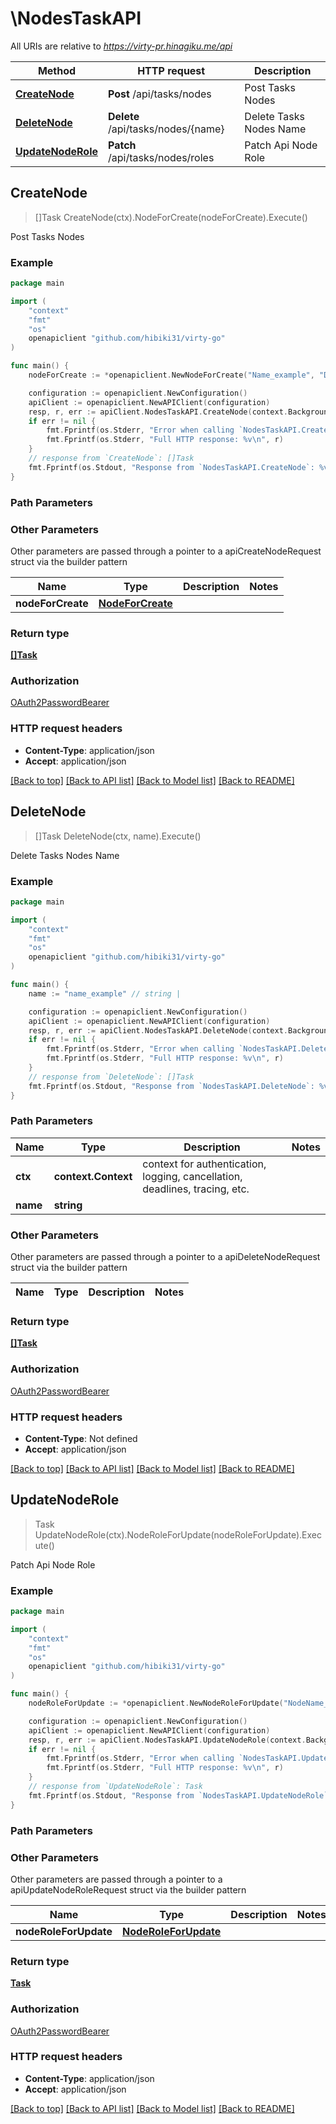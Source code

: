 # \NodesTaskAPI

All URIs are relative to *https://virty-pr.hinagiku.me/api*

Method | HTTP request | Description
------------- | ------------- | -------------
[**CreateNode**](NodesTaskAPI.md#CreateNode) | **Post** /api/tasks/nodes | Post Tasks Nodes
[**DeleteNode**](NodesTaskAPI.md#DeleteNode) | **Delete** /api/tasks/nodes/{name} | Delete Tasks Nodes Name
[**UpdateNodeRole**](NodesTaskAPI.md#UpdateNodeRole) | **Patch** /api/tasks/nodes/roles | Patch Api Node Role



## CreateNode

> []Task CreateNode(ctx).NodeForCreate(nodeForCreate).Execute()

Post Tasks Nodes

### Example

```go
package main

import (
	"context"
	"fmt"
	"os"
	openapiclient "github.com/hibiki31/virty-go"
)

func main() {
	nodeForCreate := *openapiclient.NewNodeForCreate("Name_example", "Description_example", "Domain_example", "UserName_example", int32(123), false) // NodeForCreate |  (optional)

	configuration := openapiclient.NewConfiguration()
	apiClient := openapiclient.NewAPIClient(configuration)
	resp, r, err := apiClient.NodesTaskAPI.CreateNode(context.Background()).NodeForCreate(nodeForCreate).Execute()
	if err != nil {
		fmt.Fprintf(os.Stderr, "Error when calling `NodesTaskAPI.CreateNode``: %v\n", err)
		fmt.Fprintf(os.Stderr, "Full HTTP response: %v\n", r)
	}
	// response from `CreateNode`: []Task
	fmt.Fprintf(os.Stdout, "Response from `NodesTaskAPI.CreateNode`: %v\n", resp)
}
```

### Path Parameters



### Other Parameters

Other parameters are passed through a pointer to a apiCreateNodeRequest struct via the builder pattern


Name | Type | Description  | Notes
------------- | ------------- | ------------- | -------------
 **nodeForCreate** | [**NodeForCreate**](NodeForCreate.md) |  | 

### Return type

[**[]Task**](Task.md)

### Authorization

[OAuth2PasswordBearer](../README.md#OAuth2PasswordBearer)

### HTTP request headers

- **Content-Type**: application/json
- **Accept**: application/json

[[Back to top]](#) [[Back to API list]](../README.md#documentation-for-api-endpoints)
[[Back to Model list]](../README.md#documentation-for-models)
[[Back to README]](../README.md)


## DeleteNode

> []Task DeleteNode(ctx, name).Execute()

Delete Tasks Nodes Name

### Example

```go
package main

import (
	"context"
	"fmt"
	"os"
	openapiclient "github.com/hibiki31/virty-go"
)

func main() {
	name := "name_example" // string | 

	configuration := openapiclient.NewConfiguration()
	apiClient := openapiclient.NewAPIClient(configuration)
	resp, r, err := apiClient.NodesTaskAPI.DeleteNode(context.Background(), name).Execute()
	if err != nil {
		fmt.Fprintf(os.Stderr, "Error when calling `NodesTaskAPI.DeleteNode``: %v\n", err)
		fmt.Fprintf(os.Stderr, "Full HTTP response: %v\n", r)
	}
	// response from `DeleteNode`: []Task
	fmt.Fprintf(os.Stdout, "Response from `NodesTaskAPI.DeleteNode`: %v\n", resp)
}
```

### Path Parameters


Name | Type | Description  | Notes
------------- | ------------- | ------------- | -------------
**ctx** | **context.Context** | context for authentication, logging, cancellation, deadlines, tracing, etc.
**name** | **string** |  | 

### Other Parameters

Other parameters are passed through a pointer to a apiDeleteNodeRequest struct via the builder pattern


Name | Type | Description  | Notes
------------- | ------------- | ------------- | -------------


### Return type

[**[]Task**](Task.md)

### Authorization

[OAuth2PasswordBearer](../README.md#OAuth2PasswordBearer)

### HTTP request headers

- **Content-Type**: Not defined
- **Accept**: application/json

[[Back to top]](#) [[Back to API list]](../README.md#documentation-for-api-endpoints)
[[Back to Model list]](../README.md#documentation-for-models)
[[Back to README]](../README.md)


## UpdateNodeRole

> Task UpdateNodeRole(ctx).NodeRoleForUpdate(nodeRoleForUpdate).Execute()

Patch Api Node Role

### Example

```go
package main

import (
	"context"
	"fmt"
	"os"
	openapiclient "github.com/hibiki31/virty-go"
)

func main() {
	nodeRoleForUpdate := *openapiclient.NewNodeRoleForUpdate("NodeName_example", "RoleName_example") // NodeRoleForUpdate | 

	configuration := openapiclient.NewConfiguration()
	apiClient := openapiclient.NewAPIClient(configuration)
	resp, r, err := apiClient.NodesTaskAPI.UpdateNodeRole(context.Background()).NodeRoleForUpdate(nodeRoleForUpdate).Execute()
	if err != nil {
		fmt.Fprintf(os.Stderr, "Error when calling `NodesTaskAPI.UpdateNodeRole``: %v\n", err)
		fmt.Fprintf(os.Stderr, "Full HTTP response: %v\n", r)
	}
	// response from `UpdateNodeRole`: Task
	fmt.Fprintf(os.Stdout, "Response from `NodesTaskAPI.UpdateNodeRole`: %v\n", resp)
}
```

### Path Parameters



### Other Parameters

Other parameters are passed through a pointer to a apiUpdateNodeRoleRequest struct via the builder pattern


Name | Type | Description  | Notes
------------- | ------------- | ------------- | -------------
 **nodeRoleForUpdate** | [**NodeRoleForUpdate**](NodeRoleForUpdate.md) |  | 

### Return type

[**Task**](Task.md)

### Authorization

[OAuth2PasswordBearer](../README.md#OAuth2PasswordBearer)

### HTTP request headers

- **Content-Type**: application/json
- **Accept**: application/json

[[Back to top]](#) [[Back to API list]](../README.md#documentation-for-api-endpoints)
[[Back to Model list]](../README.md#documentation-for-models)
[[Back to README]](../README.md)

